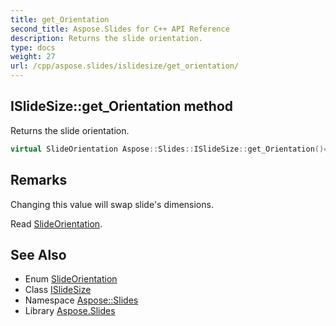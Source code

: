 ```yaml
---
title: get_Orientation
second_title: Aspose.Slides for C++ API Reference
description: Returns the slide orientation.
type: docs
weight: 27
url: /cpp/aspose.slides/islidesize/get_orientation/
---
```

## ISlideSize::get_Orientation method


Returns the slide orientation.

```cpp
virtual SlideOrientation Aspose::Slides::ISlideSize::get_Orientation()=0
```

## Remarks


Changing this value will swap slide's dimensions.

Read [SlideOrientation](../../slideorientation/). 
## See Also

* Enum [SlideOrientation](../../slideorientation/)
* Class [ISlideSize](../)
* Namespace [Aspose::Slides](../../)
* Library [Aspose.Slides](../../../)
